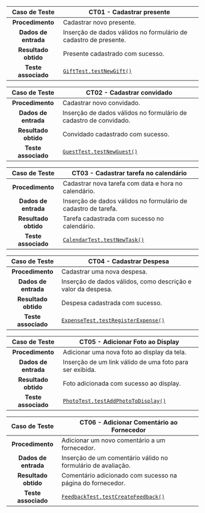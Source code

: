 | **Caso de Teste** | CT01 - Cadastrar presente |
| :--------------: | ------------ |
| **Procedimento** | Cadastrar novo presente. |
| **Dados de entrada** | Inserção de dados válidos no formulário de cadastro de presente. |
| **Resultado obtido** | Presente cadastrado com sucesso. |
| **Teste associado** | [`GiftTest.testNewGift()`](https://github.com/ICEI-PUC-Minas-PMGES-TI/pmg-es-2023-2-ti2-3687100-depois-do-sim/blob/main/src/back/src/test/java/com/depoisdosim/depoisdosim/GiftTest.java) |


| **Caso de Teste** | CT02 - Cadastrar convidado |
| :--------------: | ------------ |
| **Procedimento** | Cadastrar novo convidado. |
| **Dados de entrada** | Inserção de dados válidos no formulário de cadastro de convidado. |
| **Resultado obtido** | Convidado cadastrado com sucesso. |
| **Teste associado** | [`GuestTest.testNewGuest()`](https://github.com/ICEI-PUC-Minas-PMGES-TI/pmg-es-2023-2-ti2-3687100-depois-do-sim/blob/main/src/back/src/test/java/com/depoisdosim/depoisdosim/GuestTest.java) |


| **Caso de Teste** | CT03 - Cadastrar tarefa no calendário |
| :--------------: | ------------ |
| **Procedimento** | Cadastrar nova tarefa com data e hora no calendário. |
| **Dados de entrada** | Inserção de dados válidos no formulário de cadastro de tarefa. |
| **Resultado obtido** | Tarefa cadastrada com sucesso no calendário. |
| **Teste associado** | [`CalendarTest.testNewTask()`](https://github.com/ICEI-PUC-Minas-PMGES-TI/pmg-es-2023-2-ti2-3687100-depois-do-sim/blob/main/src/back/src/test/java/com/depoisdosim/depoisdosim/TaskTest.java) |


| **Caso de Teste** | CT04 - Cadastrar Despesa |
| :--------------: | ------------ |
| **Procedimento** | Cadastrar uma nova despesa. |
| **Dados de entrada** | Inserção de dados válidos, como descrição e valor da despesa. |
| **Resultado obtido** | Despesa cadastrada com sucesso. |
| **Teste associado** | [`ExpenseTest.testRegisterExpense()`](https://github.com/ICEI-PUC-Minas-PMGES-TI/pmg-es-2023-2-ti2-3687100-depois-do-sim/blob/main/src/back/src/test/java/com/depoisdosim/depoisdosim/ExpenseTest.java) |


| **Caso de Teste** | CT05 - Adicionar Foto ao Display |
| :--------------: | ------------ |
| **Procedimento** | Adicionar uma nova foto ao display da tela. |
| **Dados de entrada** | Inserção de um link válido de uma foto para ser exibida. |
| **Resultado obtido** | Foto adicionada com sucesso ao display. |
| **Teste associado** | [`PhotoTest.testAddPhotoToDisplay()`](https://github.com/ICEI-PUC-Minas-PMGES-TI/pmg-es-2023-2-ti2-3687100-depois-do-sim/blob/main/src/back/src/test/java/com/depoisdosim/depoisdosim/PhotoTest.java) |


| **Caso de Teste** | CT06 - Adicionar Comentário ao Fornecedor |
| :--------------: | ------------ |
| **Procedimento** | Adicionar um novo comentário a um fornecedor. |
| **Dados de entrada** | Inserção de um comentário válido no formulário de avaliação. |
| **Resultado obtido** | Comentário adicionado com sucesso na página do fornecedor. |
| **Teste associado** | [`FeedbackTest.testCreateFeedback()`](https://github.com/ICEI-PUC-Minas-PMGES-TI/pmg-es-2023-2-ti2-3687100-depois-do-sim/blob/main/src/back/src/test/java/com/FeedbackTest.java) |
